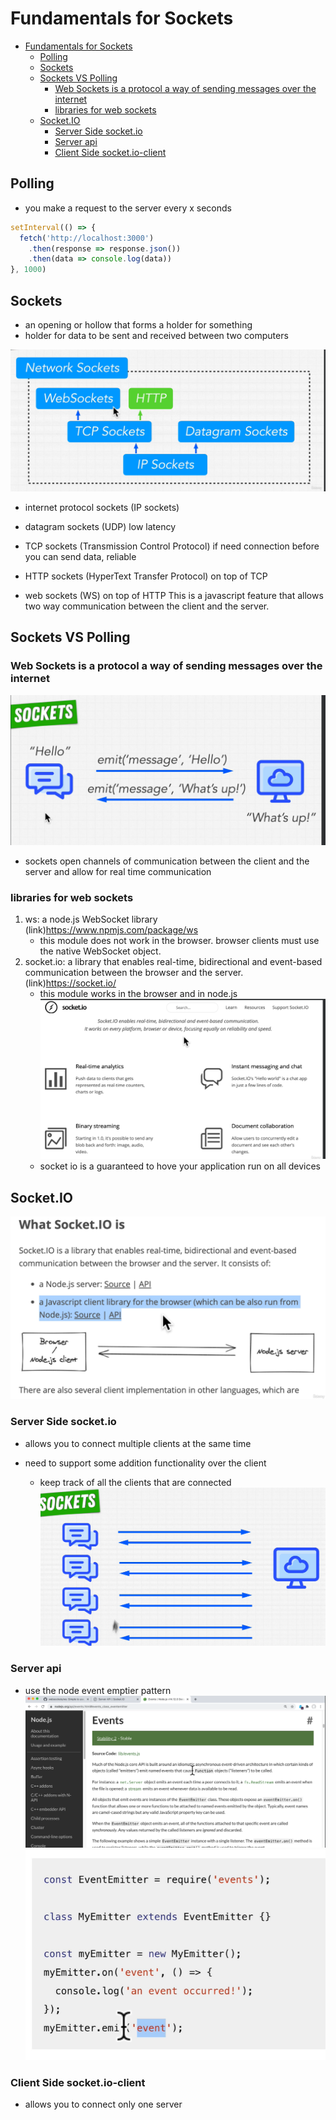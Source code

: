 # Fundamentals for Sockets

- [Fundamentals for Sockets](#fundamentals-for-sockets)
  - [Polling](#polling)
  - [Sockets](#sockets)
  - [Sockets VS Polling](#sockets-vs-polling)
    - [Web Sockets is a protocol a way of sending messages over the internet](#web-sockets-is-a-protocol-a-way-of-sending-messages-over-the-internet)
    - [libraries for web sockets](#libraries-for-web-sockets)
  - [Socket.IO](#socketio)
    - [Server Side socket.io](#server-side-socketio)
    - [Server api](#server-api)
    - [Client Side socket.io-client](#client-side-socketio-client)

## Polling

- you make a request to the server every x seconds

```javascript
setInterval(() => {
  fetch('http://localhost:3000')
    .then(response => response.json())
    .then(data => console.log(data))
}, 1000)
```

## Sockets

- an opening or hollow that forms a holder for something
- holder for data to be sent and received between two computers

![alt text](./Img/image.png)

- internet protocol sockets (IP sockets)
- datagram sockets (UDP) low latency
- TCP sockets (Transmission Control Protocol) if need connection before you can send data, reliable
- HTTP sockets (HyperText Transfer Protocol) on top of TCP

- web sockets (WS) on top of HTTP
This is a javascript feature that allows two way communication between the client and the server.

## Sockets VS Polling

### Web Sockets is a protocol a way of sending messages over the internet

![alt text](./Img/image-1.png)

- sockets open channels of communication between the client and the server and allow for real time communication

### libraries for web sockets

1. ws: a node.js WebSocket library (link)<https://www.npmjs.com/package/ws>
    - this module does not work in the browser. browser clients must use the native WebSocket object.
2. socket.io: a library that enables real-time, bidirectional and event-based communication between the browser and the server. (link)<https://socket.io/>
    - this module works in the browser and in node.js
![alt text](./Img/image-2.png)
    - socket io is a guaranteed to hove your application run on all devices

## Socket.IO

![alt text](./Img/image-3.png)

### Server Side socket.io

- allows you to connect multiple clients at the same time

- need to support some addition functionality over the client
  - keep track of all the clients that are connected
  ![alt text](./Img/image-4.png)

### Server api

- use the node event emptier pattern
![alt text](./Img/image-5.png)
![alt text](./Img/image-6.png)

### Client Side socket.io-client

- allows you to connect only one server
